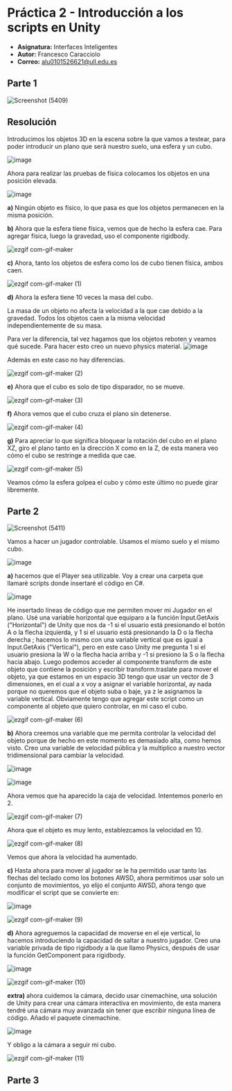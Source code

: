 # Práctica 2 - Introducción a los scripts en Unity
* **Asignatura:** Interfaces Inteligentes
* **Autor:** Francesco Caracciolo
* **Correo:** alu0101526621@ull.edu.es

## Parte 1
![Screenshot (5409)](https://user-images.githubusercontent.com/93151367/139236571-fd0dc10b-0cf4-4da1-b7a4-d5ed0c9b4ad3.png)


## Resolución
Introducimos los objetos 3D en la escena sobre la que vamos a testear, para poder introducir un plano que será nuestro suelo, una esfera y un cubo.

![image](https://user-images.githubusercontent.com/93151367/139236990-b7e01ef6-8c96-4c46-b4d5-1f603b7ddef8.png)

Ahora para realizar las pruebas de física colocamos los objetos en una posición elevada.

![image](https://user-images.githubusercontent.com/93151367/139237280-ca0cbf43-5c5f-45bd-8894-ab66471ba27b.png)


**a)** Ningún objeto es físico, lo que pasa es que los objetos permanecen en la misma posición.

**b)** Ahora que la esfera tiene física, vemos que de hecho la esfera cae. Para agregar física, luego la gravedad, uso el componente rigidbody.

![ezgif com-gif-maker](https://user-images.githubusercontent.com/93151367/139238640-db3f534d-ec5c-4322-b2e5-3d9a535817ad.gif)

**c)** Ahora, tanto los objetos de esfera como los de cubo tienen física, ambos caen.

![ezgif com-gif-maker (1)](https://user-images.githubusercontent.com/93151367/139239040-b6060512-6e34-422d-987a-1900daf157d2.gif)

**d)** Ahora la esfera tiene 10 veces la masa del cubo.

La masa de un objeto no afecta la velocidad a la que cae debido a la gravedad. Todos los objetos caen a la misma velocidad independientemente de su masa.

Para ver la diferencia, tal vez hagamos que los objetos reboten y veamos qué sucede. Para hacer esto creo un nuevo physics material.
![image](https://user-images.githubusercontent.com/93151367/139239940-d3387260-f4ef-44f7-9f32-557086806dc6.png)

Además en este caso no hay diferencias.

![ezgif com-gif-maker (2)](https://user-images.githubusercontent.com/93151367/139240296-716fdbe4-4823-4fe3-ab70-6609beae8cbe.gif)

**e)** Ahora que el cubo es solo de tipo disparador, no se mueve.

![ezgif com-gif-maker (3)](https://user-images.githubusercontent.com/93151367/139240662-8bf19730-28ba-4929-94d0-5c76bab2af1e.gif)

**f)** Ahora vemos que el cubo cruza el plano sin detenerse.

![ezgif com-gif-maker (4)](https://user-images.githubusercontent.com/93151367/139240889-93960237-5138-42f1-8bf4-babc9c542fc8.gif)

**g)** Para apreciar lo que significa bloquear la rotación del cubo en el plano XZ, giro el plano tanto en la dirección X como en la Z, de esta manera veo cómo el cubo se restringe a medida que cae.

![ezgif com-gif-maker (5)](https://user-images.githubusercontent.com/93151367/139241208-c55f73c5-dc23-4102-ad27-defe7cdc5552.gif)

Veamos cómo la esfera golpea el cubo y cómo este último no puede girar libremente.




## Parte 2
![Screenshot (5411)](https://user-images.githubusercontent.com/93151367/139276195-16a3633f-606e-46a3-b79b-1b8f7f31ebf3.png)

Vamos a hacer un jugador controlable. Usamos el mismo suelo y el mismo cubo.

![image](https://user-images.githubusercontent.com/93151367/139276574-6d4c89fe-a6e8-45eb-a4ff-a06bdd7be587.png)

**a)**	hacemos que el Player sea utilizable. Voy a crear una carpeta que llamaré scripts donde insertaré el código en C#.

![image](https://user-images.githubusercontent.com/93151367/139276826-358cc4ff-0ff4-487d-8d46-06b786483ef9.png)

He insertado líneas de código que me permiten mover mi Jugador en el plano. Usé una variable horizontal que equiparo a la función Input.GetAxis ("Horizontal") de Unity que nos da -1 si el usuario está presionando el botón A o la flecha izquierda, y 1 si el usuario está presionando la D o la flecha derecha ; hacemos lo mismo con una variable vertical que es igual a Input.GetAxis ("Vertical"), pero en este caso Unity me pregunta 1 si el usuario presiona la W o la flecha hacia arriba y -1 si presiono la S o la flecha hacia abajo. Luego podemos acceder al componente transform de este objeto que contiene la posición y escribir transform.traslate para mover el objeto, ya que estamos en un espacio 3D tengo que usar un vector de 3 dimensiones, en el cual a x voy a asignar el variable horizontal, ay nada porque no queremos que el objeto suba o baje, ya z le asignamos la variable vertical.
Obviamente tengo que agregar este script como un componente al objeto que quiero controlar, en mi caso el cubo.

![ezgif com-gif-maker (6)](https://user-images.githubusercontent.com/93151367/139279640-b263abee-e41c-4d7a-a254-78a541f52dd6.gif)

**b)** Ahora creemos una variable que me permita controlar la velocidad del objeto porque de hecho en este momento es demasiado alta, como hemos visto. Creo una variable de velocidad pública y la multiplico a nuestro vector tridimensional para cambiar la velocidad.

![image](https://user-images.githubusercontent.com/93151367/139279840-97db4d62-32bf-46b6-85c6-4363a8373321.png)

![image](https://user-images.githubusercontent.com/93151367/139279947-b6599d37-e8c9-4518-8d39-8242c31b3044.png)

Ahora vemos que ha aparecido la caja de velocidad. Intentemos ponerlo en 2.

![ezgif com-gif-maker (7)](https://user-images.githubusercontent.com/93151367/139280319-205fec47-81fb-449b-b429-c52bb03aa623.gif)

Ahora que el objeto es muy lento, establezcamos la velocidad en 10.

![ezgif com-gif-maker (8)](https://user-images.githubusercontent.com/93151367/139280636-dc7c48a3-7606-4ec7-b439-ddfac787d2df.gif)

Vemos que ahora la velocidad ha aumentado.


**c)** Hasta ahora para mover al jugador se le ha permitido usar tanto las flechas del teclado como los botones AWSD, ahora permitimos usar solo un conjunto de movimientos, yo elijo el conjunto AWSD, ahora tengo que modificar el script que se convierte en:

![image](https://user-images.githubusercontent.com/93151367/139282313-5341144c-b122-4a67-afa6-57846037e53e.png)

![ezgif com-gif-maker (9)](https://user-images.githubusercontent.com/93151367/139282490-ef90978a-a79f-42fe-b07d-21803de8ce71.gif)


**d)** Ahora agreguemos la capacidad de moverse en el eje vertical, lo hacemos introduciendo la capacidad de saltar a nuestro jugador. Creo una variable privada de tipo rigidbody a la que llamo Physics, después de usar la función GetComponent para rigidbody.

![image](https://user-images.githubusercontent.com/93151367/139282942-0a77707d-67a0-4752-b6c3-a3809d657e2d.png)

![ezgif com-gif-maker (10)](https://user-images.githubusercontent.com/93151367/139283126-a7d34ec3-dd13-4e9c-b139-6fac86dcfafd.gif)


**extra)** ahora cuidemos la cámara, decido usar cinemachine, una solución de Unity para crear una cámara interactiva en movimiento, de esta manera tendré una cámara muy avanzada sin tener que escribir ninguna línea de código.
Añado el paquete cinemachine.

![image](https://user-images.githubusercontent.com/93151367/139283652-0d9305d4-4c34-47c3-8faa-9111aa1f1a42.png)

Y obligo a la cámara a seguir mi cubo.

![ezgif com-gif-maker (11)](https://user-images.githubusercontent.com/93151367/139283924-6719578c-925e-49b0-a950-c9b3dc974c7f.gif)




## Parte 3


